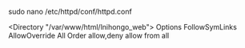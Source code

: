 

sudo nano /etc/httpd/conf/httpd.conf

<Directory "/var/www/html/lnihongo_web">
          Options FollowSymLinks
          AllowOverride All
          Order allow,deny
          allow from all
</Directory>